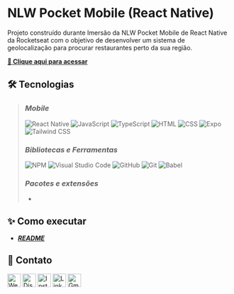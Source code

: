 # **NLW Pocket Mobile (React Native)**

<!-- ![preview](./.github/preview.png) -->

Projeto construído durante Imersão da NLW Pocket Mobile de React Native da Rocketseat com o objetivo de desenvolver um sistema de geolocalização para procurar restaurantes perto da sua região.

[**🔗 Clique aqui para acessar**](https://appetize.io/app/e3fned3uz2ae32jtckgotzfory?device=pixel7&osVersion=13.0)

## **🛠 Tecnologias**

> ### _Mobile_
>
> ![React Native](https://img.shields.io/badge/React_Native-20232A?style=for-the-badge&logo=react&logoColor=61DAFB) ![JavaScript](https://img.shields.io/badge/JavaScript-323330?style=for-the-badge&logo=javascript&logoColor=F7DF1E) ![TypeScript](https://img.shields.io/badge/TypeScript-007ACC?style=for-the-badge&logo=typescript&logoColor=white) ![HTML](https://img.shields.io/badge/HTML5-E34F26?style=for-the-badge&logo=html5&logoColor=white) ![CSS](https://img.shields.io/badge/CSS3-1572B6?style=for-the-badge&logo=css3&logoColor=white) ![Expo](https://img.shields.io/badge/Expo-1B1F23?style=for-the-badge&logo=expo&logoColor=white) ![Tailwind CSS](https://img.shields.io/badge/Tailwind_CSS-38B2AC?style=for-the-badge&logo=tailwind-css&logoColor=white)
>
> ### _Bibliotecas e Ferramentas_
>
> ![NPM](https://img.shields.io/badge/npm-CB3837?style=for-the-badge&logo=npm&logoColor=white) ![Visual Studio Code](https://img.shields.io/badge/VSCode-0078D4?style=for-the-badge&logo=visual%20studio%20code&logoColor=white) ![GitHub](https://img.shields.io/badge/GitHub-100000?style=for-the-badge&logo=github&logoColor=white) ![Git](https://img.shields.io/badge/GIT-E44C30?style=for-the-badge&logo=git&logoColor=white) ![Babel](https://img.shields.io/badge/Babel-F9DC3E?style=for-the-badge&logo=babel&logoColor=white)
>
> ### _Pacotes e extensões_
>
> -

## **✨ Como executar**

- **_[README](./mobile/README.md)_**

## **💛 Contato**

[<img src='https://img.shields.io/badge/website-000000?style=for-the-badge&logo=About&logoColor=white' alt='Website' height='30'>](https://my-resume-bamarcheti.vercel.app/)
[<img src='https://img.shields.io/badge/Discord-5865F2?style=for-the-badge&logo=discord&logoColor=white' alt='Discord' height='30'>](https://discord.com/channels/@ba_marcheti#3824)
[<img src='https://img.shields.io/badge/Instagram-E4405F?style=for-the-badge&logo=instagram&logoColor=white' alt='Instagram' height='30'>](https://www.instagram.com/ba_marcheti)
[<img src='https://img.shields.io/badge/LinkedIn-0077B5?style=for-the-badge&logo=linkedin&logoColor=white' alt='Linkedin' height='30'>](https://www.linkedin.com/in/barbara-marcheti-fiorin/)
[<img src='https://img.shields.io/badge/Gmail-D14836?style=for-the-badge&logo=gmail&logoColor=white' alt='Gmail' height='30'>](bmarchetifiorin@gmail.com)
